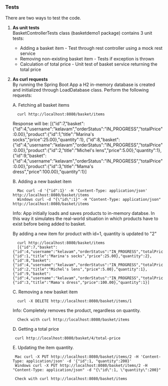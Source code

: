### Tests
There are two ways to test the code.

1) **As unit tests**  
   BasketControllerTests class (basketdemo1 package) contains 3 unit tests:
    * Adding a basket item - Test through rest controller using a mock rest service
    * Removing non-existing basket item - Tests if exception is thrown
    * Calculation of total price - Unit test of basket service returning the total price

2) **As curl requests**  
   By running the Spring Boot App a H2 in-memory database is created and initialized through LoadDatabase class. Perform the following requests:

    A. Fetching all basket items

         curl http://localhost:8080/basket/items

      Response will be:
           [{"id":7,"basket":{"id":4,"username":"kelavam","orderStatus":"IN_PROGRESS","totalPrice":0.00},"product":{"id":1,"title":"Marina's socks","price":25.00},"quantity":1},            {"id":8,"basket":{"id":4,"username":"kelavam","orderStatus":"IN_PROGRESS","totalPrice":0.00},"product":{"id":2,"title":"Michel's lens","price":5.00},"quantity":1},     {"id":9,"basket":{"id":4,"username":"kelavam","orderStatus":"IN_PROGRESS","totalPrice":0.00},"product":{"id":3,"title":"Mama's dress","price":100.00},"quantity":1}]

    B. Adding a new basket item

         Mac curl -d '{"id":1}' -H 'Content-Type: application/json' http://localhost:8080/basket/items
         Windows curl -d "{\"id\":1}" -H "Content-Type: application/json" http://localhost:8080/basket/items

      Info: App initially loads and saves products to in-memory databse. In this way it simulates the real-world situation in which products have to exist before being added to       basket. 

    By adding a new item for product with id=1, quantity is updated to "2"  
         
         curl http://localhost:8080/basket/items
         [{"id":7,"basket":{"id":4,"username":"kelavam","orderStatus":"IN_PROGRESS","totalPrice":155.00},"product":{"id":1,"title":"Marina's socks","price":25.00},"quantity":2},{"id":8,"basket":{"id":4,"username":"kelavam","orderStatus":"IN_PROGRESS","totalPrice":155.00},"product":{"id":2,"title":"Michel's lens","price":5.00},"quantity":1},{"id":9,"basket":{"id":4,"username":"kelavam","orderStatus":"IN_PROGRESS","totalPrice":155.00},"product":{"id":3,"title":"Mama's dress","price":100.00},"quantity":1}]


    C. Removing a new basket item

         curl -X DELETE http://localhost:8080/basket/items/1

    Info: Completely removes the product, regardless on quantity.

         Check with curl http://localhost:8080/basket/items


    D. Getting a total price

        curl http://localhost:8080/basket/4/total-price


    E. Updating the item quantity.

        Mac curl -X PUT http://localhost:8080/basket/items/2 -H 'Content-Type: application/json' -d '{"id":1, "quantity":200}'
        Windows curl -X PUT http://localhost:8080/basket/items/2 -H "Content-Type: application/json" -d "{\"id\":1, \"quantity\":200}"

        Check with curl http://localhost:8080/basket/items

